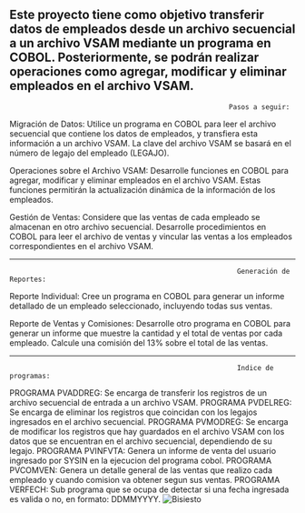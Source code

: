 Este proyecto tiene como objetivo transferir datos de empleados desde un archivo secuencial a un archivo VSAM mediante un programa en COBOL.
Posteriormente, se podrán realizar operaciones como agregar, modificar y eliminar empleados en el archivo VSAM.
---------------------------------------------------------------------------------------------------------------------------------------------------

                                                          Pasos a seguir:

Migración de Datos:
Utilice un programa en COBOL para leer el archivo secuencial que contiene los datos de empleados, y transfiera esta información a un archivo VSAM.
La clave del archivo VSAM se basará en el número de legajo del empleado (LEGAJO).

Operaciones sobre el Archivo VSAM:
Desarrolle funciones en COBOL para agregar, modificar y eliminar empleados en el archivo VSAM.
Estas funciones permitirán la actualización dinámica de la información de los empleados.

Gestión de Ventas:
Considere que las ventas de cada empleado se almacenan en otro archivo secuencial.
Desarrolle procedimientos en COBOL para leer el archivo de ventas y vincular las ventas a los empleados correspondientes en el archivo VSAM.

--------------------------------------------------------------------------------------------------------------------------------------------------


                                                            Generación de Reportes:

Reporte Individual:
Cree un programa en COBOL para generar un informe detallado de un empleado seleccionado, incluyendo todas sus ventas.

Reporte de Ventas y Comisiones:
Desarrolle otro programa en COBOL para generar un informe que muestre la cantidad y el total de ventas por cada empleado.
Calcule una comisión del 13% sobre el total de las ventas.


-------------------------------------------------------------------------------------------------------------------------------------------------
                                                            Indice de programas:
PROGRAMA PVADDREG: Se encarga de transferir los registros de un archivo secuencial de entrada a un archivo VSAM.
PROGRAMA PVDELREG: Se encarga de eliminar los registros que coincidan con los legajos ingresados en el archivo secuencial.
PROGRAMA PVMODREG: Se encarga de modificar los registros que hay guardados en el archivo VSAM con los datos que se encuentran en el archivo secuencial, dependiendo de su legajo.
PROGRAMA PVINFVTA: Genera un informe de venta del usuario ingresado por SYSIN en la ejecucion del programa cobol.
PROGRAMA PVCOMVEN: Genera un detalle general de las ventas que realizo cada empleado y cuando comision va obtener segun sus ventas.
PROGRAMA VERFECH: Sub programa que se ocupa de detectar si una fecha ingresada es valida o no, en formato: DDMMYYYY.
![Bisiesto](https://github.com/LeandroTroncoso98/Proyecto-vendedores-VSAM/assets/105368488/66141163-9e59-414e-8cb6-33e707819850)
